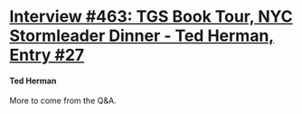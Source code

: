 # [Interview #463: TGS Book Tour, NYC Stormleader Dinner - Ted Herman, Entry #27](https://www.theoryland.com/intvmain.php?i=463#27)

#### Ted Herman

More to come from the Q&A.

